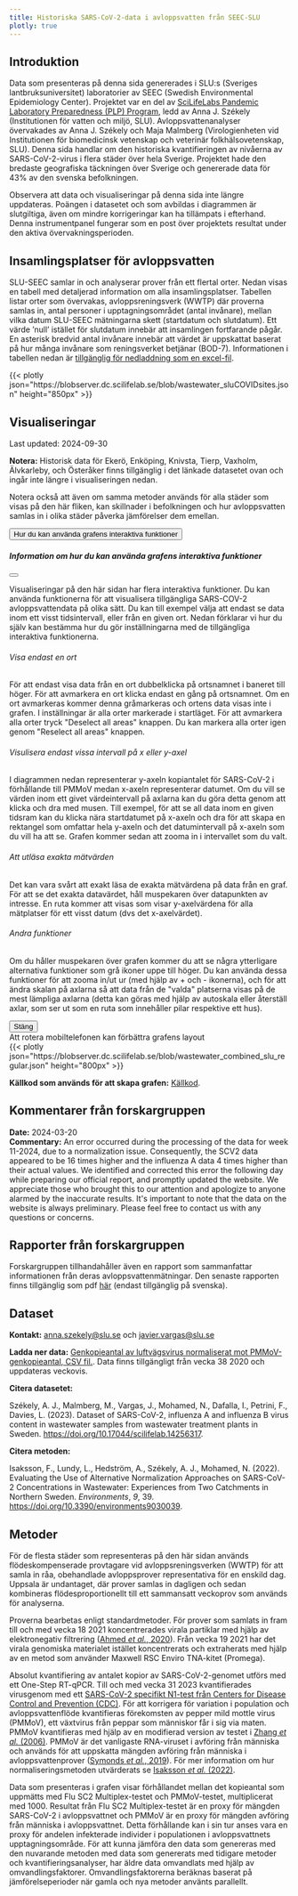 ```yaml
---
title: Historiska SARS-CoV-2-data i avloppsvatten från SEEC-SLU
plotly: true
---
```


## Introduktion

Data som presenteras på denna sida genererades i SLU:s (Sveriges lantbruksuniversitet) laboratorier av SEEC (Swedish Environmental Epidemiology Center). Projektet var en del av [SciLifeLabs Pandemic Laboratory Preparedness (PLP) Program](/resources/), ledd av Anna J. Székely (Institutionen för vatten och miljö, SLU). Avloppsvattenanalyser övervakades av Anna J. Székely och Maja Malmberg (Virologienheten vid Institutionen för biomedicinsk vetenskap och veterinär folkhälsovetenskap, SLU). Denna sida handlar om den historiska kvantifieringen av nivåerna av SARS-CoV-2-virus i flera städer över hela Sverige. Projektet hade den bredaste geografiska täckningen över Sverige och genererade data för 43% av den svenska befolkningen.

Observera att data och visualiseringar på denna sida inte längre uppdateras. Poängen i datasetet och som avbildas i diagrammen är slutgiltiga, även om mindre korrigeringar kan ha tillämpats i efterhand. Denna instrumentpanel fungerar som en post över projektets resultat under den aktiva övervakningsperioden.

## Insamlingsplatser för avloppsvatten

SLU-SEEC samlar in och analyserar prover från ett flertal orter. Nedan visas en tabell med detaljerad information om alla insamlingsplatser. Tabellen listar orter som övervakas, avloppsreningsverk (WWTP) där proverna samlas in, antal personer i upptagningsområdet (antal invånare), mellan vilka datum SLU-SEEC mätningarna skett (startdatum och slutdatum). Ett värde ’null’ istället för slutdatum innebär att insamlingen fortfarande pågår. En asterisk bredvid antal invånare innebär att värdet är uppskattat baserat på hur många invånare som reningsverket betjänar (BOD-7). Informationen i tabellen nedan är [tillgänglig för nedladdning som en excel-fil](https://blobserver.dc.scilifelab.se/blob/SLU_COVID_collection_sites.xlsx).

  <div class="plot_wrapper mb-3">
  <div class="table-responsive">{{< plotly json="https://blobserver.dc.scilifelab.se/blob/wastewater_sluCOVIDsites.json" height="850px" >}}</div>
</div>

## Visualiseringar

<div class="alert alert-info">Last updated: 2024-09-30</span></div>

<b>Notera:</b> Historisk data för Ekerö, Enköping, Knivsta, Tierp, Vaxholm, Älvkarleby, och Österåker finns tillgänglig i det länkade datasetet ovan och ingår inte längre i visualiseringen nedan.

Notera också att även om samma metoder används för alla städer som visas på den här fliken, kan skillnader i befolkningen och hur avloppsvatten samlas in i olika städer påverka jämförelser dem emellan.

<button type="button" class="btn btn-sm btn-outline-secondary mb-2" data-bs-toggle="modal" data-bs-target="#interactiveFeaturesModal">
  Hur du kan använda grafens interaktiva funktioner
</button>

 <div class="modal fade" id="interactiveFeaturesModal" tabindex="-1" aria-labelledby="interactiveFeaturesModalLabel" aria-hidden="true">
  <div class="modal-dialog modal-lg">
    <div class="modal-content">
      <div class="modal-header">
        <h5 class="modal-title" id="interactiveFeaturesModalLabel">Information om hur du kan använda grafens interaktiva funktioner</h5>
        <button type="button" class="btn-close" data-bs-dismiss="modal" aria-label="Close"></button>
      </div>
      <div class="modal-body">
        <p>Visualiseringar på den här sidan har flera interaktiva funktioner. Du kan använda funktionerna för att visualisera tillgängliga SARS-COV-2 avloppsvattendata på olika sätt. Du kan till exempel välja att endast se data inom ett visst tidsintervall, eller från en given ort. Nedan förklarar vi hur du själv kan bestämma hur du gör inställningarna med de tillgängliga interaktiva funktionerna.</p><h6>Visa endast en ort</h6>
        <p>För att endast visa data från en ort dubbelklicka på ortsnamnet i baneret till höger. För att avmarkera en ort klicka endast en gång på ortsnamnet. Om en ort avmarkeras kommer denna gråmarkeras och ortens data visas inte i grafen. I inställningar är alla orter markerade i startläget. För att avmarkera alla orter tryck "Deselect all areas" knappen. Du kan markera alla orter igen genom "Reselect all areas" knappen.</p>
        <h6>Visulisera endast vissa intervall på x eller y-axel</h6>
        <p>I diagrammen nedan representerar y-axeln kopiantalet för SARS-CoV-2 i förhållande till PMMoV medan x-axeln representerar datumet. Om du vill se värden inom ett givet värdeintervall på axlarna kan du göra detta genom att klicka och dra med musen. Till exempel, för att se all data inom en given tidsram kan du klicka nära startdatumet på x-axeln och dra för att skapa en rektangel som omfattar hela y-axeln och det datumintervall på x-axeln som du vill ha att se. Grafen kommer sedan att zooma in i intervallet som du valt.</p>
        <h6>Att utläsa exakta mätvärden</h6>
        <p>Det kan vara svårt att exakt läsa de exakta mätvärdena på data från en graf. För att se det exakta datavärdet, håll muspekaren över datapunkten av intresse. En ruta kommer att visas som visar y-axelvärdena för alla mätplatser för ett visst datum (dvs det x-axelvärdet).</p>
        <h6>Andra funktioner</h6>
        <p>Om du håller muspekaren över grafen kommer du att se några ytterligare alternativa funktioner som grå ikoner uppe till höger. Du kan använda dessa funktioner för att zooma in/ut ur (med hjälp av + och - ikonerna), och för att ändra skalan på axlarna så att data från de "valda" platserna visas på de mest lämpliga axlarna (detta kan göras med hjälp av autoskala eller återställ axlar, som ser ut som en ruta som innehåller pilar respektive ett hus).</p>
      </div>
      <div class="modal-footer">
        <button type="button" class="btn btn-secondary" data-bs-dismiss="modal">Stäng</button>
      </div>
    </div>
  </div>
</div>

<div class="d-md-none alert alert-info">
  Att rotera mobiltelefonen kan förbättra grafens layout
</div>

<div class="plot_wrapper mb-3">
  <div class="table-responsive">{{< plotly json="https://blobserver.dc.scilifelab.se/blob/wastewater_combined_slu_regular.json" height="800px" >}}</div>
</div>

**Källkod som används för att skapa grafen:** [Källkod](https://github.com/ScilifelabDataCentre/pathogens-portal-visualisations/blob/main/wastewater/archive/combined_slu_regular.py).

## Kommentarer från forskargruppen

<div><b>Date:</b> 2024-03-20<br><b>Commentary:</b> An error occurred during the processing of the data for week 11-2024, due to a normalization issue. Consequently, the SCV2 data appeared to be 16 times higher and the influenza A data 4 times higher than their actual values. We identified and corrected this error the following day while preparing our official report, and promptly updated the website. We appreciate those who brought this to our attention and apologize to anyone alarmed by the inaccurate results. It's important to note that the data on the website is always preliminary. Please feel free to contact us with any questions or concerns.</div>

## Rapporter från forskargruppen

Forskargruppen tillhandahåller även en rapport som sammanfattar informationen från deras avloppsvattenmätningar. Den senaste rapporten finns tillgänglig som pdf [här](https://blobserver.dc.scilifelab.se/blob/Latest_weekly_report_SEEC-SLU.pdf) (endast tillgänglig på svenska).

## Dataset

**Kontakt:** <anna.szekely@slu.se> och <javier.vargas@slu.se>

**Ladda ner data:** [Genkopieantal av luftvägsvirus normaliserat mot PMMoV-genkopieantal, CSV fil.](https://raw.githubusercontent.com/ScilifelabDataCentre/pathogens-portal/develop/static/ww_data_temp/SLU_wastewater_data.csv). Data finns tillgängligt från vecka 38 2020 och uppdateras veckovis.

**Citera datasetet:**

Székely, A. J., Malmberg, M., Vargas, J., Mohamed, N., Dafalla, I., Petrini, F., Davies, L. (2023). Dataset of SARS-CoV-2, influenza A and influenza B virus content in wastewater samples from wastewater treatment plants in Sweden. <https://doi.org/10.17044/scilifelab.14256317>.

**Citera metoden:**

Isaksson, F., Lundy, L., Hedström, A., Székely, A. J., Mohamed, N. (2022). Evaluating the Use of Alternative Normalization Approaches on SARS-CoV-2 Concentrations in Wastewater: Experiences from Two Catchments in Northern Sweden. _Environments_, _9_, 39. <https://doi.org/10.3390/environments9030039>.

## Metoder

För de flesta städer som representeras på den här sidan används flödeskompenserade provtagare vid avloppsreningsverken (WWTP) för att samla in råa, obehandlade avloppsprover representativa för en enskild dag. Uppsala är undantaget, där prover samlas in dagligen och sedan kombineras flödesproportionellt till ett sammansatt veckoprov som används för analyserna.

Proverna bearbetas enligt standardmetoder. För prover som samlats in fram till och med vecka 18 2021 koncentrerades virala partiklar med hjälp av elektronegativ filtrering ([Ahmed _et al._, 2020](https://www.sciencedirect.com/science/article/pii/S004896972033480X)). Från vecka 19 2021 har det virala genomiska materialet istället koncentrerats och extraherats med hjälp av en metod som använder Maxwell RSC Enviro TNA-kitet (Promega).

Absolut kvantifiering av antalet kopior av SARS-CoV-2-genomet utförs med ett One-Step RT-qPCR. Till och med vecka 31 2023 kvantifierades virusgenom med ett [SARS-CoV-2 specifikt N1-test från Centers for Disease Control and Prevention (CDC)](https://www.cdc.gov/coronavirus/2019-ncov/lab/rt-pcr-panel-primer-probes.html). För att korrigera för variation i population och avloppsvattenflöde kvantifieras förekomsten av pepper mild mottle virus (PMMoV), ett växtvirus från peppar som människor får i sig via maten. PMMoV kvantifieras med hjälp av en modifierad version av testet i [Zhang _et al._ (2006)](https://doi.org/10.1371/journal.pbio.0040003). PMMoV är det vanligaste RNA-viruset i avföring från människa och används för att uppskatta mängden avföring från människa i avloppsvattenprover ([Symonds _et al._, 2019](https://doi.org/10.1371/journal.ppat.1007639)). För mer information om hur normaliseringsmetoden utvärderats se [Isaksson _et al._ (2022)](https://www.mdpi.com/2076-3298/9/3/39).

Data som presenteras i grafen visar förhållandet mellan det kopieantal som uppmätts med Flu SC2 Multiplex-testet och PMMoV-testet, multiplicerat med 1000. Resultat från Flu SC2 Multiplex-testet är en proxy för mängden SARS-CoV-2 i avloppsvattnet och PMMoV är en proxy för mängden avföring från människa i avloppsvattnet. Detta förhållande kan i sin tur anses vara en proxy för andelen infekterade individer i populationen i avloppsvattnets upptagningsområde. För att kunna jämföra den data som genereras med den nuvarande metoden med data som genererats med tidigare metoder och kvantifieringsanalyser, har äldre data omvandlats med hjälp av omvandlingsfaktorer. Omvandlingsfaktorerna beräknas baserat på jämförelseperioder när gamla och nya metoder använts parallellt.

